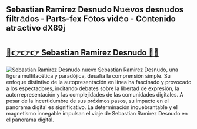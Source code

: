 ## Sebastian Ramirez Desnudo N𝚞𝚎vos desn𝚞dos filtr𝚊dos - Parts-fex F𝚘tos vid𝚎o - C𝚘ntenido atr𝚊ctivo dX89j

# <h2><a href="http://mb8b1sg.tromn.icu/?c=Sebastian+Ramirez+Desnudo">🔗👉👉👉 Sebastian Ramirez Desnudo 🔗🔗</a></h2>

[![Sebastian Ramirez Desnudo nuevo](https://i.imgur.com/pEAQMta.gif)](http://mb8b1sg.tromn.icu/?c=Sebastian+Ramirez+Desnudo)
Sebastian Ramirez Desnudo, una figura multifacética y paradójica, desafía la comprensión simple. Su enfoque distintivo de la autopresentación en línea ha fascinado y provocado a los espectadores, incitando debates sobre la libertad de expresión, la autorrepresentación y las complejidades de las comunidades digitales. A pesar de la incertidumbre de sus próximos pasos, su impacto en el panorama digital es significativo. La determinación inquebrantable y el magnetismo innegable impulsan el viaje de Sebastian Ramirez Desnudo en el panorama digital.
